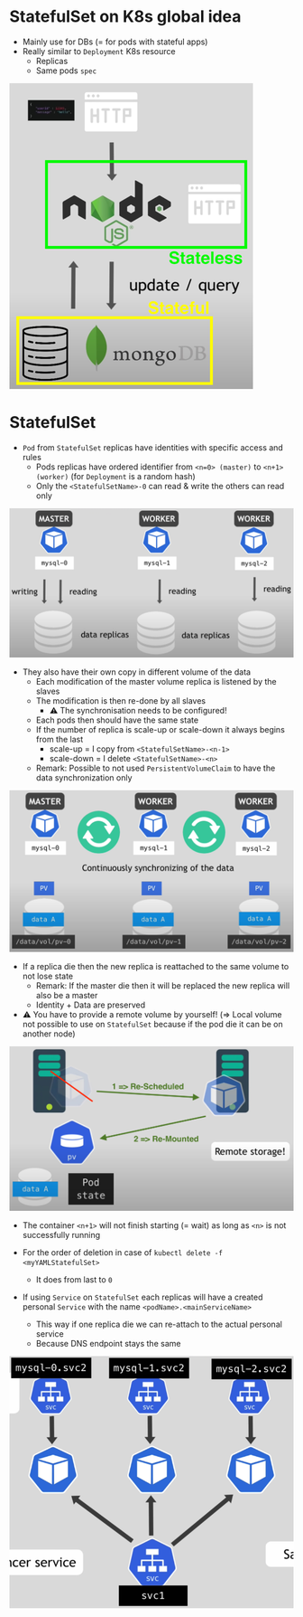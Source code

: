 # StatefulSet on K8s global idea

- Mainly use for DBs (= for pods with stateful apps)
- Really similar to `Deployment` K8s resource
  - Replicas
  - Same pods `spec`

![img_1.png](img_1.png)


# StatefulSet

- `Pod` from `StatefulSet` replicas have identities with specific access and rules
  - Pods replicas have ordered identifier from `<n=0> (master)` to `<n+1> (worker)` (for `Deployment` is a random hash)
  - Only the `<StatefulSetName>-0` can read & write the others can read only

![img_2.png](img_2.png)


- They also have their own copy in different volume of the data
  - Each modification of the master volume replica is listened by the slaves
  - The modification is then re-done by all slaves
    - ⚠️ The synchronisation needs to be configured!
  - Each pods then should have the same state
  - If the number of replica is scale-up or scale-down it always begins from the last
    - scale-up = I copy from `<StatefulSetName>-<n-1>`
    - scale-down = I delete `<StatefulSetName>-<n>`
  - Remark: Possible to not used `PersistentVolumeClaim` to have the data synchronization only

![img_3.png](img_3.png)


- If a replica die then the new replica is reattached to the same volume to not lose state
  - Remark: If the master die then it will be replaced the new replica will also be a master
  - Identity + Data are preserved
- ⚠️ You have to provide a remote volume by yourself! (=> Local volume not possible to use on `StatefulSet`
because if the pod die it can be on another node)

![img_4.png](img_4.png)


- The container `<n+1>` will not finish starting (= wait) as long as `<n>` is not successfully running
- For the order of deletion in case of `kubectl delete -f <myYAMLStatefulSet>`
  - It does from last to `0`


- If using `Service` on `StatefulSet` each replicas will have a created personal `Service`
with the name `<podName>.<mainServiceName>`
  - This way if one replica die we can re-attach to the actual personal service
  - Because DNS endpoint stays the same

![img_6.png](img_6.png)